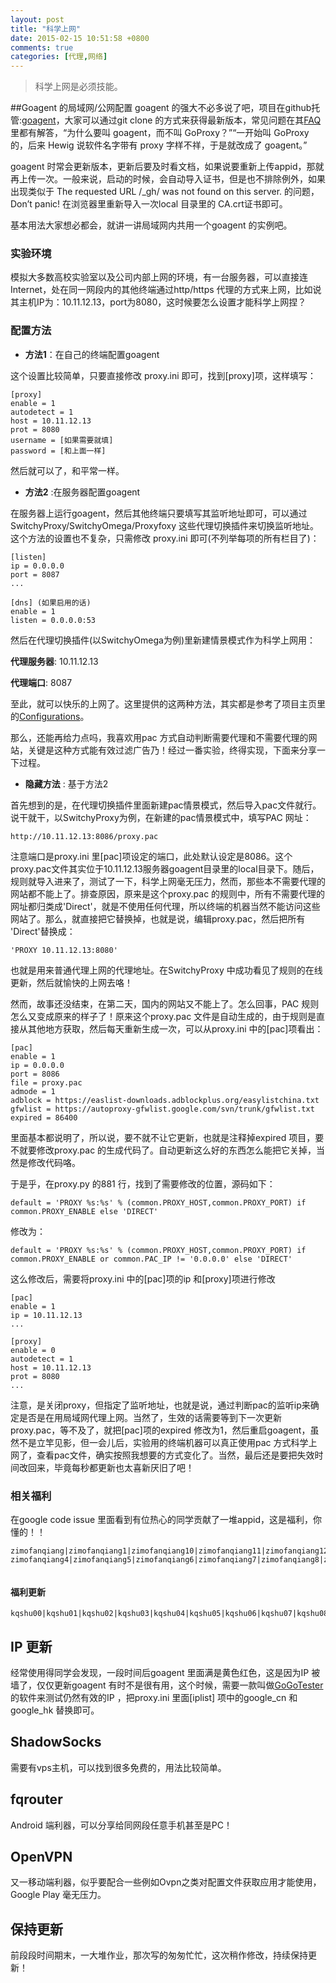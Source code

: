 ```yaml
---
layout: post
title: "科学上网"
date: 2015-02-15 10:51:58 +0800
comments: true
categories: [代理,网络]
---
```


> 科学上网是必须技能。

##Goagent 的局域网/公网配置
goagent 的强大不必多说了吧，项目在github托管:[goagent](https://github.com/goagent/goagent)，大家可以通过git clone 的方式来获得最新版本，常见问题在其[FAQ](https://github.com/goagent/goagent/blob/wiki/FAQ.md)里都有解答，“为什么要叫 goagent，而不叫 GoProxy？”“一开始叫 GoProxy 的，后来 Hewig 说软件名字带有 proxy 字样不祥，于是就改成了 goagent。”<!--more-->

goagent 时常会更新版本，更新后要及时看文档，如果说要重新上传appid，那就再上传一次。一般来说，启动的时候，会自动导入证书，但是也不排除例外，如果出现类似于 The requested URL /_gh/ was not found on this server. 的问题，Don’t panic! 在浏览器里重新导入一次local 目录里的 CA.crt证书即可。

基本用法大家想必都会，就讲一讲局域网内共用一个goagent 的实例吧。

### 实验环境

模拟大多数高校实验室以及公司内部上网的环境，有一台服务器，可以直接连Internet，处在同一网段内的其他终端通过http/https 代理的方式来上网，比如说其主机IP为：10.11.12.13，port为8080，这时候要怎么设置才能科学上网捏？

### 配置方法

+ __方法1__：在自己的终端配置goagent

这个设置比较简单，只要直接修改 proxy.ini 即可，找到[proxy]项，这样填写：

	[proxy]
	enable = 1
	autodetect = 1
	host = 10.11.12.13
	prot = 8080
	username = [如果需要就填]
	password = [和上面一样]

然后就可以了，和平常一样。

+ __方法2__ :在服务器配置goagent

在服务器上运行goagent，然后其他终端只要填写其监听地址即可，可以通过SwitchyProxy/SwitchyOmega/Proxyfoxy 这些代理切换插件来切换监听地址。这个方法的设置也不复杂，只需修改 proxy.ini 即可(不列举每项的所有栏目了)：

	[listen]
	ip = 0.0.0.0
	port = 8087
	...

	[dns] (如果启用的话)
	enable = 1
	listen = 0.0.0.0:53

然后在代理切换插件(以SwitchyOmega为例)里新建情景模式作为科学上网用：

__代理服务器__: 10.11.12.13

__代理端口__: 8087

至此，就可以快乐的上网了。这里提供的这两种方法，其实都是参考了项目主页里的[Configurations](https://github.com/goagent/goagent/blob/wiki/ConfigIntroduce.md.ini)。

那么，还能再给力点吗，我喜欢用pac 方式自动判断需要代理和不需要代理的网站，关键是这种方式能有效过滤广告乃！经过一番实验，终得实现，下面来分享一下过程。

+ __隐藏方法__ : 基于方法2

首先想到的是，在代理切换插件里面新建pac情景模式，然后导入pac文件就行。说干就干，以SwitchyProxy为例，在新建的pac情景模式中，填写PAC 网址：

	http://10.11.12.13:8086/proxy.pac
注意端口是proxy.ini 里[pac]项设定的端口，此处默认设定是8086。这个proxy.pac文件其实位于10.11.12.13服务器goagent目录里的local目录下。随后，规则就导入进来了，测试了一下，科学上网毫无压力，然而，那些本不需要代理的网站都不能上了。排查原因，原来是这个proxy.pac 的规则中，所有不需要代理的网址都归类成'Direct'，就是不使用任何代理，所以终端的机器当然不能访问这些网站了。那么，就直接把它替换掉，也就是说，编辑proxy.pac，然后把所有 'Direct'替换成：

	'PROXY 10.11.12.13:8080'
也就是用来普通代理上网的代理地址。在SwitchyProxy 中成功看见了规则的在线更新，然后就愉快的上网去咯！

然而，故事还没结束，在第二天，国内的网站又不能上了。怎么回事，PAC 规则怎么又变成原来的样子了！原来这个proxy.pac 文件是自动生成的，由于规则是直接从其他地方获取，然后每天重新生成一次，可以从proxy.ini 中的[pac]项看出：

	[pac]
	enable = 1
	ip = 0.0.0.0
	port = 8086
	file = proxy.pac
	admode = 1
	adblock = https://easlist-downloads.adblockplus.org/easylistchina.txt
	gfwlist = https://autoproxy-gfwlist.google.com/svn/trunk/gfwlist.txt
	expired = 86400
里面基本都说明了，所以说，要不就不让它更新，也就是注释掉expired 项目，要不就要修改proxy.pac 的生成代码了。自动更新这么好的东西怎么能把它关掉，当然是修改代码咯。

于是乎，在proxy.py 的881 行，找到了需要修改的位置，源码如下：

	default = 'PROXY %s:%s' % (common.PROXY_HOST,common.PROXY_PORT) if common.PROXY_ENABLE else 'DIRECT'

修改为：

	default = 'PROXY %s:%s' % (common.PROXY_HOST,common.PROXY_PORT) if common.PROXY_ENABLE or common.PAC_IP != '0.0.0.0' else 'DIRECT'
	
这么修改后，需要将proxy.ini 中的[pac]项的ip 和[proxy]项进行修改

	[pac]
	enable = 1
	ip = 10.11.12.13
	...

	[proxy]
	enable = 0
	autodetect = 1
	host = 10.11.12.13
	prot = 8080
	...

注意，是关闭proxy，但指定了监听地址，也就是说，通过判断pac的监听ip来确定是否是在用局域网代理上网。当然了，生效的话需要等到下一次更新proxy.pac，等不及了，就把[pac]项的expired 修改为1，然后重启goagent，虽然不是立竿见影，但一会儿后，实验用的终端机器可以真正使用pac 方式科学上网了，查看pac文件，确实按照我想要的方式变化了。当然，最后还是要把失效时间改回来，毕竟每秒都更新也太喜新厌旧了吧！

### 相关福利
在google code issue 里面看到有位热心的同学贡献了一堆appid，这是福利，你懂的！！

	zimofanqiang|zimofanqiang1|zimofanqiang10|zimofanqiang11|zimofanqiang12|zimofanqiang13|zimofanqiang14|zimofanqiang15|zimofanqiang16|zimofanqiang17|zimofanqiang18|zimofanqiang19|zimofanqiang2|zimofanqiang20|zimofanqiang21|zimofanqiang22|zimofanqiang23|zimofanqiang24|zimofanqiang3| zimofanqiang4|zimofanqiang5|zimofanqiang6|zimofanqiang7|zimofanqiang8|zimofanqiang9|zhangnraka|zhangnraka1|zhangnraka10| ​

#### 福利更新

	kqshu00|kqshu01|kqshu02|kqshu03|kqshu04|kqshu05|kqshu06|kqshu07|kqshu08|kqshu09|kqshu10|kqshu11a|kqshu12|kqshu13|kqshu14|kqshu15|kqshu16|kqshu17|kqshu18|kqshu19|kqshu20|kqshu21|kqshu22|kqshu23|kqshu24
	
## IP 更新

经常使用得同学会发现，一段时间后goagent 里面满是黄色红色，这是因为IP 被墙了，仅仅更新goagent 有时不是很有用，这个时候，需要一款叫做[GoGoTester](https://github.com/azzvx/gogotester) 的软件来测试仍然有效的IP ，把proxy.ini 里面[iplist] 项中的google_cn 和google_hk 替换即可。

## ShadowSocks

需要有vps主机，可以找到很多免费的，用法比较简单。

## fqrouter

Android 端利器，可以分享给同网段任意手机甚至是PC！

## OpenVPN
又一移动端利器，似乎要配合一些例如Ovpn之类对配置文件获取应用才能使用，Google Play 毫无压力。
 
## 保持更新

前段段时间期末，一大堆作业，那次写的匆匆忙忙，这次稍作修改，持续保持更新！


